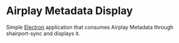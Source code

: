 # Airplay Metadata Display

Simple [Electron](http://electron.atom.io) application that consumes Airplay Metadata through shairport-sync and displays it.